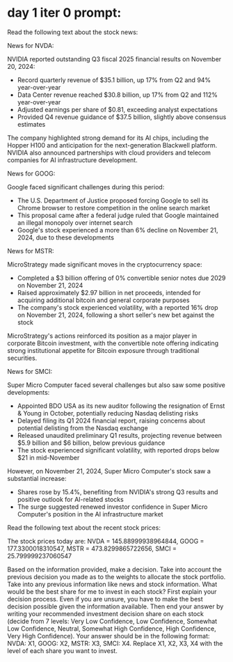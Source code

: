 # day 1 iter 0 prompt: 
Read the following text about the stock news:

News for NVDA:

NVIDIA reported outstanding Q3 fiscal 2025 financial results on November 20, 2024:

- Record quarterly revenue of $35.1 billion, up 17% from Q2 and 94% year-over-year
- Data Center revenue reached $30.8 billion, up 17% from Q2 and 112% year-over-year
- Adjusted earnings per share of $0.81, exceeding analyst expectations
- Provided Q4 revenue guidance of $37.5 billion, slightly above consensus estimates

The company highlighted strong demand for its AI chips, including the Hopper H100 and anticipation for the next-generation Blackwell platform. NVIDIA also announced partnerships with cloud providers and telecom companies for AI infrastructure development.


News for GOOG:

Google faced significant challenges during this period:

- The U.S. Department of Justice proposed forcing Google to sell its Chrome browser to restore competition in the online search market
- This proposal came after a federal judge ruled that Google maintained an illegal monopoly over internet search
- Google's stock experienced a more than 6% decline on November 21, 2024, due to these developments


News for MSTR:

MicroStrategy made significant moves in the cryptocurrency space:

- Completed a $3 billion offering of 0% convertible senior notes due 2029 on November 21, 2024
- Raised approximately $2.97 billion in net proceeds, intended for acquiring additional bitcoin and general corporate purposes
- The company's stock experienced volatility, with a reported 16% drop on November 21, 2024, following a short seller's new bet against the stock

MicroStrategy's actions reinforced its position as a major player in corporate Bitcoin investment, with the convertible note offering indicating strong institutional appetite for Bitcoin exposure through traditional securities.


News for SMCI:

Super Micro Computer faced several challenges but also saw some positive developments:

- Appointed BDO USA as its new auditor following the resignation of Ernst & Young in October, potentially reducing Nasdaq delisting risks
- Delayed filing its Q1 2024 financial report, raising concerns about potential delisting from the Nasdaq exchange
- Released unaudited preliminary Q1 results, projecting revenue between $5.9 billion and $6 billion, below previous guidance
- The stock experienced significant volatility, with reported drops below $21 in mid-November

However, on November 21, 2024, Super Micro Computer's stock saw a substantial increase:

- Shares rose by 15.4%, benefiting from NVIDIA's strong Q3 results and positive outlook for AI-related stocks
- The surge suggested renewed investor confidence in Super Micro Computer's position in the AI infrastructure market




Read the following text about the recent stock prices:

The stock prices today are:
NVDA = 145.88999938964844, GOOG = 177.3300018310547, MSTR = 473.8299865722656, SMCI = 25.799999237060547


 Based on the information provided, make a decision. Take into account the previous decision you made as to the weights to allocate the stock portfolio. Take into any previous information like news and stock information. What would be the best share for me to invest in each stock?  First explain your decision process. Even if you are unsure, you have to make the best decision possible given the information available. Then end your answer by writing your recommended investment decision share on each stock (decide from 7 levels: Very Low Confidence, Low Confidence, Somewhat Low Confidence, Neutral, Somewhat High Confidence, High Confidence, Very High Confidence). Your answer should be in the following format: NVDA: X1, GOOG: X2, MSTR: X3, SMCI: X4. Replace X1, X2, X3, X4 with the level of each share you want to invest.